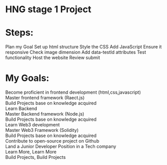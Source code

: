 # HNG stage 1 Project
# Steps:
Plan my Goal
Set up html structure
Style the CSS
Add JavaScript
Ensure it responsive
Check image dimension
Add data-testId attributes
Test functionality
Host the website
Review
submit

# My Goals:
Become proficient in frontend development (html,css,javascript)     
Master frontend framework (Raect.js)     
Build Projects base on knowledge acquired     
Learn Backend     
Master Backend framework (Node.js)     
Build Projects base on knowledge acquired     
Learn Web3 development     
Master Web3 Framework (Solidity)     
Build Projects base on knowledge acquired     
Contribute to open-source project on Github     
Land a Junior Developer Position in a Tech company     
Learn More, Learn More     
Build Projects, Build Projects     


